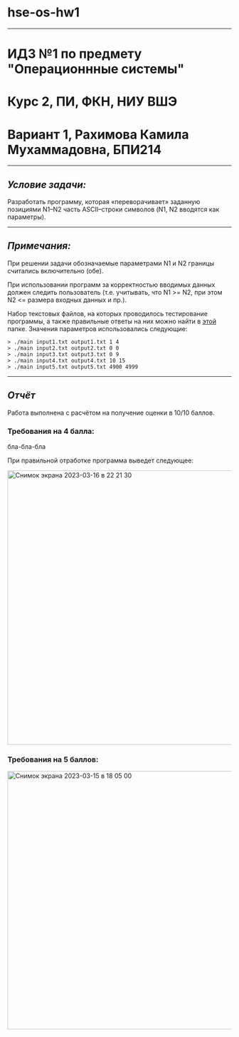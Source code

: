 # hse-os-hw1
---
# ИДЗ №1 по предмету "Операционнные системы"

# Курс 2, ПИ, ФКН, НИУ ВШЭ

# Вариант 1, Рахимова Камила Мухаммадовна, БПИ214

---

## *Условие задачи:*

Разработать программу, которая «переворачивает» заданную позициями N1–N2 часть ASCII–строки символов (N1, N2 вводятся как
параметры).

---

## *Примечания:*

При решении задачи обозначаемые параметрами N1 и N2 границы считались включительно (обе).

При использовании программ за корректностью вводимых данных должен следить пользователь (т.е. учитывать, что N1 >= N2, при этом N2 <= размера входных данных и пр.).

Набор текстовых файлов, на которых проводилось тестирование программы, а также правильные ответы на них можно найти в [этой](https://github.com/kamilarakhimova/hse-os-hw1/tree/main/Тесты) папке. Значения параметров использовались следующие:

```
> ./main input1.txt output1.txt 1 4
> ./main input2.txt output2.txt 0 0
> ./main input3.txt output3.txt 0 9
> ./main input4.txt output4.txt 10 15
> ./main input5.txt output5.txt 4900 4999
```

---

## *Отчёт*

Работа выполнена с расчётом на получение оценки в 10/10 баллов.

### Требования на 4 балла:

бла-бла-бла



При правильной отработке программа выведет следующее:

<img width="615" alt="Снимок экрана 2023-03-16 в 22 21 30" src="https://user-images.githubusercontent.com/58568615/225730302-807a1c79-c56d-4b1a-9206-4b5c74e5f65b.png">

### Требования на 5 баллов:





<img width="579" alt="Снимок экрана 2023-03-15 в 18 05 00" src="https://user-images.githubusercontent.com/58568615/225350822-a7c627ad-6b9b-45d8-8f2c-9e7ebe02daaa.png">

